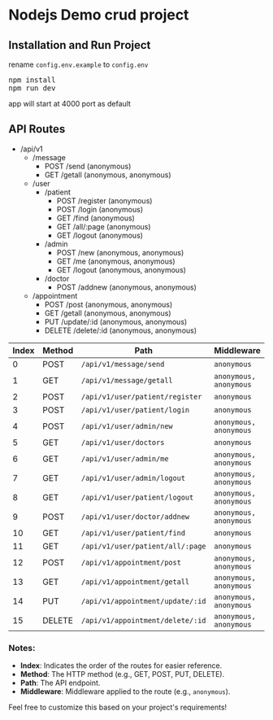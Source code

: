 # Nodejs Demo crud project
## Installation and Run Project

rename `config.env.example` to `config.env`
<pre>
npm install
npm run dev
</pre>

app will start at 4000 port as default

## API Routes
- /api/v1
  - /message
    - POST /send (anonymous)
    - GET /getall (anonymous, anonymous)
  - /user
    - /patient
      - POST /register (anonymous)
      - POST /login (anonymous)
      - GET /find (anonymous)
      - GET /all/:page (anonymous)
      - GET /logout (anonymous)
    - /admin
      - POST /new (anonymous, anonymous)
      - GET /me (anonymous, anonymous)
      - GET /logout (anonymous, anonymous)
    - /doctor
      - POST /addnew (anonymous, anonymous)
  - /appointment
    - POST /post (anonymous, anonymous)
    - GET /getall (anonymous, anonymous)
    - PUT /update/:id (anonymous, anonymous)
    - DELETE /delete/:id (anonymous, anonymous)


| Index | Method   | Path                              | Middleware             |
|-------|----------|-----------------------------------|------------------------|
| 0     | POST     | `/api/v1/message/send`            | `anonymous`            |
| 1     | GET      | `/api/v1/message/getall`          | `anonymous, anonymous` |
| 2     | POST     | `/api/v1/user/patient/register`   | `anonymous`            |
| 3     | POST     | `/api/v1/user/patient/login`      | `anonymous`            |
| 4     | POST     | `/api/v1/user/admin/new`          | `anonymous, anonymous` |
| 5     | GET      | `/api/v1/user/doctors`            | `anonymous`            |
| 6     | GET      | `/api/v1/user/admin/me`           | `anonymous, anonymous` |
| 7     | GET      | `/api/v1/user/admin/logout`       | `anonymous, anonymous` |
| 8     | GET      | `/api/v1/user/patient/logout`     | `anonymous, anonymous` |
| 9     | POST     | `/api/v1/user/doctor/addnew`      | `anonymous, anonymous` |
| 10    | GET      | `/api/v1/user/patient/find`       | `anonymous`            |
| 11    | GET      | `/api/v1/user/patient/all/:page`  | `anonymous`            |
| 12    | POST     | `/api/v1/appointment/post`        | `anonymous, anonymous` |
| 13    | GET      | `/api/v1/appointment/getall`      | `anonymous, anonymous` |
| 14    | PUT      | `/api/v1/appointment/update/:id`  | `anonymous, anonymous` |
| 15    | DELETE   | `/api/v1/appointment/delete/:id`  | `anonymous, anonymous` |

### Notes:
- **Index**: Indicates the order of the routes for easier reference.
- **Method**: The HTTP method (e.g., GET, POST, PUT, DELETE).
- **Path**: The API endpoint.
- **Middleware**: Middleware applied to the route (e.g., `anonymous`).

Feel free to customize this based on your project's requirements!
